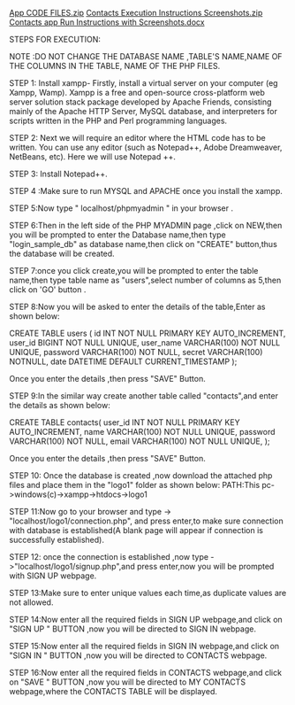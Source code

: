 [App CODE FILES.zip](https://github.com/Likith-H/Contacts-APP/files/8255191/App.CODE.FILES.zip)
[Contacts Execution Instructions Screenshots.zip](https://github.com/Likith-H/Contacts-APP/files/8255192/Contacts.Execution.Instructions.Screenshots.zip)
[Contacts app Run Instructions with Screenshots.docx](https://github.com/Likith-H/Contacts-APP/files/8255200/Contacts.app.Run.Instructions.with.Screenshots.docx)


STEPS FOR EXECUTION:

NOTE :DO NOT CHANGE THE DATABASE NAME ,TABLE'S NAME,NAME OF THE COLUMNS IN THE TABLE, NAME OF THE PHP FILES.

STEP  1: Install xampp- Firstly, install a virtual server on your computer (eg Xampp, Wamp).
 Xampp is a free and open-source cross-platform web server solution stack package developed by Apache Friends, consisting mainly of the Apache HTTP Server, MySQL database, and    interpreters for scripts written in the PHP and Perl programming languages. 

STEP  2: Next we will require an editor where the HTML code has to be written. You can use any editor (such as Notepad++, Adobe Dreamweaver, NetBeans, etc). Here we will use Notepad ++.

STEP 3: Install Notepad++. 

STEP 4 :Make sure to run MYSQL and APACHE once you install the xampp.

STEP 5:Now type " localhost/phpmyadmin " in your browser .

STEP 6:Then in the left side of the PHP MYADMIN page ,click on NEW,then you will be prompted to enter the Database name,then type "login_sample_db" as database name,then click on "CREATE" button,thus the database will be created.

STEP 7:once you click create,you will be prompted to  enter the table name,then type table name  as "users",select number of columns as 5,then click on 'GO' button .

STEP 8:Now you will be asked to enter the details of the table,Enter as shown below:

CREATE TABLE users (
    id INT NOT NULL PRIMARY KEY AUTO_INCREMENT,
    user_id BIGINT NOT NULL UNIQUE,
    user_name VARCHAR(100) NOT NULL UNIQUE,
    password VARCHAR(100) NOT NULL,
    secret  VARCHAR(100) NOTNULL,
    date DATETIME DEFAULT CURRENT_TIMESTAMP
);

Once you enter the details ,then press "SAVE" Button.


STEP 9:In the similar way create another table called "contacts",and enter the details as shown  below:

CREATE TABLE contacts(
   user_id INT NOT NULL PRIMARY KEY AUTO_INCREMENT,
   name VARCHAR(100) NOT NULL UNIQUE,
   password VARCHAR(100) NOT NULL,
   email VARCHAR(100) NOT NULL UNIQUE,
);

Once you enter the details ,then press "SAVE" Button.

STEP 10: Once the database is created ,now download the attached php files and place them in the "logo1" folder as shown below:
                          PATH:This pc->windows(c)->xampp->htdocs->logo1
                          
STEP 11:Now go to your browser  and type -> "localhost/logo1/connection.php", and press enter,to make sure connection with database is established(A blank page will appear if connection is successfully established).

STEP 12: once the connection is established ,now type ->"localhost/logo1/signup.php",and press enter,now you will be prompted with SIGN UP webpage.

STEP 13:Make sure to enter unique values each time,as duplicate values are not allowed.

STEP 14:Now enter all the required fields in  SIGN UP webpage,and click on "SIGN UP " BUTTON ,now you will be directed to SIGN IN webpage.

STEP 15:Now enter all the required fields in  SIGN IN webpage,and click on "SIGN IN " BUTTON ,now you will be directed to CONTACTS webpage.

STEP 16:Now enter all the required fields in  CONTACTS webpage,and click on "SAVE " BUTTON ,now you will be directed to MY CONTACTS webpage,where the CONTACTS TABLE will be displayed.
